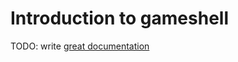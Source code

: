 # Introduction to gameshell

TODO: write [great documentation](http://jacobian.org/writing/great-documentation/what-to-write/)
